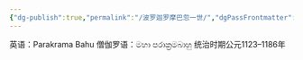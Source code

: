 ```yaml
---
{"dg-publish":true,"permalink":"/波罗迦罗摩巴忽一世/","dgPassFrontmatter":true}
---
```


英语：Parakrama Bahu
僧伽罗语：මහා පරාක්‍රමබාහු
统治时期公元1123–1186年